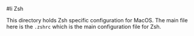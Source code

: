 #li Zsh

This directory holds Zsh specific configuration for MacOS. The main file here is the `.zshrc` which is the main configuration file for Zsh.
